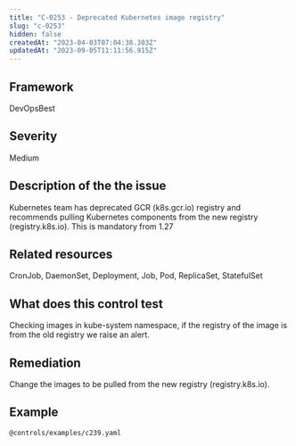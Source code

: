 ```yaml
---
title: "C-0253 - Deprecated Kubernetes image registry"
slug: "c-0253"
hidden: false
createdAt: "2023-04-03T07:04:38.303Z"
updatedAt: "2023-09-05T11:11:56.915Z"
---
```

## Framework
DevOpsBest
## Severity
Medium
## Description of the the issue
Kubernetes team has deprecated GCR (k8s.gcr.io) registry and recommends pulling Kubernetes components from the new registry (registry.k8s.io). This is mandatory from 1.27
## Related resources
CronJob, DaemonSet, Deployment, Job, Pod, ReplicaSet, StatefulSet
## What does this control test
Checking images in kube-system namespace, if the registry of the image is from the old registry we raise an alert.
## Remediation
Change the images to be pulled from the new registry (registry.k8s.io).
## Example
```
@controls/examples/c239.yaml
```